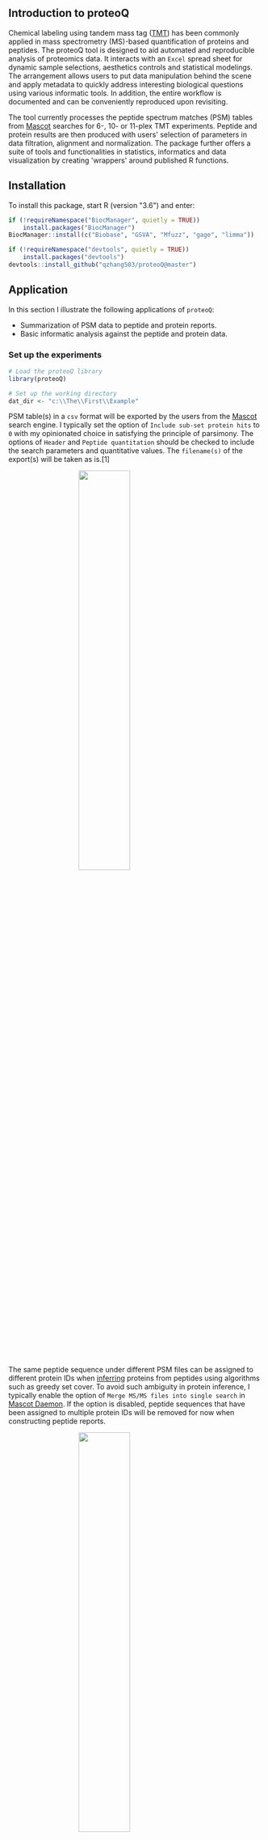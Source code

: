Introduction to proteoQ
-----------------------

Chemical labeling using tandem mass tag
([TMT](https://en.wikipedia.org/wiki/Tandem_mass_tag)) has been commonly
applied in mass spectrometry (MS)-based quantification of proteins and
peptides. The proteoQ tool is designed to aid automated and reproducible
analysis of proteomics data. It interacts with an `Excel` spread sheet
for dynamic sample selections, aesthetics controls and statistical
modelings. The arrangement allows users to put data manipulation behind
the scene and apply metadata to quickly address interesting biological
questions using various informatic tools. In addition, the entire
workflow is documented and can be conveniently reproduced upon
revisiting.

The tool currently processes the peptide spectrum matches (PSM) tables
from [Mascot](https://http://www.matrixscience.com/) searches for 6-,
10- or 11-plex TMT experiments. Peptide and protein results are then
produced with users' selection of parameters in data filtration,
alignment and normalization. The package further offers a suite of tools
and functionalities in statistics, informatics and data visualization by
creating 'wrappers' around published R functions.

Installation
------------

To install this package, start R (version "3.6") and enter:

``` r
if (!requireNamespace("BiocManager", quietly = TRUE))
    install.packages("BiocManager")
BiocManager::install(c("Biobase", "GSVA", "Mfuzz", "gage", "limma"))

if (!requireNamespace("devtools", quietly = TRUE))
    install.packages("devtools")
devtools::install_github("qzhang503/proteoQ@master")
```

Application
-----------

In this section I illustrate the following applications of `proteoQ`:

-   Summarization of PSM data to peptide and protein reports.
-   Basic informatic analysis against the peptide and protein data.

### Set up the experiments

``` r
# Load the proteoQ library
library(proteoQ)

# Set up the working directory
dat_dir <- "c:\\The\\First\\Example"
```

PSM table(s) in a `csv` format will be exported by the users from the
[Mascot](https://http://www.matrixscience.com/) search engine. I
typically set the option of `Include sub-set protein hits` to `0` with
my opinionated choice in satisfying the principle of parsimony. The
options of `Header` and `Peptide quantitation` should be checked to
include the search parameters and quantitative values. The `filename(s)`
of the export(s) will be taken as is.[1]

<img src="images\mascot\mascot_export.png" width="45%" style="display: block; margin: auto;" />

The same peptide sequence under different PSM files can be assigned to
different protein IDs when
[inferring](https://www.ncbi.nlm.nih.gov/m/pubmed/21447708/) proteins
from peptides using algorithms such as greedy set cover. To avoid such
ambiguity in protein inference, I typically enable the option of
`Merge MS/MS files into single search` in [Mascot
Daemon](http://www.matrixscience.com/daemon.html). If the option is
disabled, peptide sequences that have been assigned to multiple protein
IDs will be removed for now when constructing peptide reports.

<img src="images\mascot\mascot_daemon.png" width="45%" style="display: block; margin: auto;" />

The pacakge reads an `Excel` template containing the metadata of
multiplex experiment numbers, including TMT channels, LC/MS injection
indices, sample IDs, corresponding RAW data file names and addditional
fields from the users. The default file name for the experimental
summary is `expt_smry.xlsx`. If samples were fractionated off-line prior
to `LC/MS`, a second `Excel` template will also be filled out to link
multiple `RAW` file names that are associated to the same sample IDs.
The default file name for the fractionation summary is `frac_smry.xlsx`.
The function, `extract_raws`, can be used to summarise `.raw` file names
under a file folder:

``` r
# Supposed the RAW files are under the `raw_dir` folder
extract_raws(raw_dir)
```

Note that the above files should be stored immediately under the the
file folder specified by `dat_dir`. Examples of PSM outputs, `expt_smry`
and `frac_smry` can be found as the follows:

``` r
system.file("extdata", "F012345.csv", package = "proteoQ")
system.file("extdata", "expt_smry.xlsx", package = "proteoQ")
system.file("extdata", "frac_smry.xlsx", package = "proteoQ")
```

and the description of the column keys in the `Excel` files can be found
from the help document:

``` r
?load_expts
```

As a final step of the setup, we will load the experimental summary and
some precomputed results:

``` r
# Load the experiment
load_expts()
```

### Summarize PSMs to peptides and proteins

*Process PSMs* - In this section, I demonstrate the summarisation of PSM
data to peptides and proteins. The data set I use in this section
corresponds to the proteomics data from Mertins et al.(2018). In the
study, two different breast cancer subtypes, WHIM2 and WHIM16, from
patient-derived xenograft models were assessed by three independent
laborotories. Under each location, lysates from WHIM2 and WHIM16 were
each split and labeled with 10-plex TMT at equal sample sizes and
repeated on a different day. We start by processing PSM data from
`Mascot` outputs:

``` r
# Generate PSM reports
normPSM(
 rptr_intco = 1000,
 rm_craps = FALSE,
 rm_krts = FALSE,
 rm_outliers = FALSE,
 plot_violins = TRUE
)

# or accept the default in parameters 
normPSM()
```

PSM outliers will be assessed at a basis of per peptide and per sample
at `rm_outliers = TRUE`, which can be a slow process for large data
sets. To circumvent repeated efforts in the assessment of PSM outliers,
we may set `rm_outliers = FALSE` and `plot_violins = TRUE` when first
executing `normPSM()`. We then visually inspect the violin plots of
reporter-ion intensity. Empirically, PSMs with reporter-ion intensity
less than 1,000 are trimmed and samples with median intensity that is
2/3 or less to the average of majority samples are removed from further
analysis.[2]

*Summarize PSMs to peptides* - We next summarise PSM to peptides.

``` r
# Generate peptide reports
normPep(
    id = pep_seq, 
    method_psm_pep = median, 
    method_align = MGKernel, 
    range_log2r = c(5, 95), 
    range_int = c(5, 95), 
    n_comp = 3, 
    seed = 749662, 
    maxit = 200, 
    epsilon = 1e-05
)
```

At `id = pep_seq_mod`, peptide sequences that are different in variable
modificaitons will be treated as different species. The log2FC of
peptide data will be aligned by median centering across samples by
default. If `method_align = MGKernel` is chosen, log2FC will be aligned
under the assumption of multiple Gaussian kernels.[3] The parameter
`n_comp` defines the number of Gaussian kernels and `seed` set a seed
for reproducible fittings. The parameters `range_log2r` and `range_int`
define the range of log2FC and the range of reporter-ion intensity,
respectively, for use in the scaling of standard deviation across
samples.

Let's compare the log2FC profiles with and without scaling
normalization:[4]

``` r
# without the scaling of log2FC 
pepHist(
 scale_log2r = FALSE, 
 ncol = 10
)

# with the scaling of log2FC 
pepHist(
 scale_log2r = TRUE, 
 ncol = 10
)
```

There are 60 panels of of histograms in each plot, which may not be easy
to explore as a whole. In stead, we will break the plots down by their
data origins. We begin with modifying the `expt_smry.xlsx` file by
adding the columns `BI`, `JHU` and `PNNL`. Each of the new columns
includes sample entries that are tied to their laboratory origins.

[![Select
subsets](https://img.youtube.com/vi/3B5et8VY3hE/0.jpg)](https://www.youtube.com/embed/3B5et8VY3hE)

We now are ready to plot histograms for each subset of data.[5] In the
tutorial, we only display the plots using the `BI` subset:

``` r
# without the scaling of log2FC 
pepHist(
 scale_log2r = FALSE, 
 col_select = BI,
 filename = Hist_BI_N.png, 
 ncol = 5
)

# with the scaling of log2FC 
pepHist(
 scale_log2r = TRUE, 
 col_select = BI,
 filename = Hist_BI_Z.png, 
 ncol = 5
)
```

    *NB*: We interactively told `pepHist()` that we are interested in sample entries under the newly created `BI` column. We also supply a file name, assuming that we want to keep the earlierly generated plots with default file names of `Peptide_Histogram_N.png` and `Peptide_Histogram_Z.png`. 

<img src="images\peptide\histogram\peptide_bi_gl1_n.png" alt="**Figure 1.** Histograms of peptide log2FC. Left: `scale_log2r = FALSE`; right, `scale_log2r = TRUE`" width="45%" /><img src="images\peptide\histogram\peptide_bi_gl1_z.png" alt="**Figure 1.** Histograms of peptide log2FC. Left: `scale_log2r = FALSE`; right, `scale_log2r = TRUE`" width="45%" />
<p class="caption">
**Figure 1.** Histograms of peptide log2FC. Left: `scale_log2r = FALSE`;
right, `scale_log2r = TRUE`
</p>

As expected, the widths of log2FC profiles become more consistent after
the scaling normalization. However, such adjustment may cause artifacts
when the standard deviaiton across samples are genuinely different. I
typically test `scale_log2r` at both `TRUE` and `FALSE`, then make a
choice in data scaling together with my a priori knowledge of the
characteristics of samples.[6] Alignment of log2FC against housekeeping
or normalizer protein(s) is also available. This seems suitable when the
quantities of proteins of interest are different across samples where
the assumption of constitutive expression for the vast majority of
proteins may not hold.

*Summarize peptides to proteins* - We then summarise peptides to
proteins using a two-component Gaussian kernel.

``` r
# Generate protein reports
normPrn(
    id = gene, 
    method_pep_prn = median, 
    method_align = MGKernel, 
    range_log2r = c(5, 95), 
    range_int = c(5, 95), 
    n_comp = 2, 
    seed = 749662, 
    fasta = "C:\\Results\\DB\\Refseq\\RefSeq_HM_Frozen_20130727.fasta", 
    maxit = 200, 
    epsilon = 1e-05
)
```

Similar to the peptide summary, we inspect the alignment and the scaling
of ratio profiles, and re-normalize the data if needed.[7]

``` r
# without the scaling of log2FC
prnHist(
 scale_log2r = FALSE, 
 ncol = 10
)

# with the scaling of log2FC
prnHist(
 scale_log2r = TRUE, 
 ncol = 10
)
```

### MDS and PCA plots

In this section, we visualize MDS, PCA and Euclidean distance against
the peptide data at `scale_log2r = TRUE`. We start with metric MDS for
peptide data:

``` r
# data from all three laboratories
pepMDS(
    show_ids = FALSE
)
```

<img src="images\peptide\mds\peptide_mds.png" alt="**Figure 2A.** MDS of peptide log2FC at `scale_log2r = TRUE`" width="45%" />
<p class="caption">
**Figure 2A.** MDS of peptide log2FC at `scale_log2r = TRUE`
</p>

It is clear that the WHIM2 and WHIM16 samples are well separated by the
Euclidean distance of log2FC (**Figure 2A**). We next take the `JHU`
data subset as an example to explore batch effects in the proteomic
sample handling:

``` r
# `JHU` subset
pepMDS(
  col_select = JHU,
  filename = MDS_JHU.png,
  show_ids = FALSE
)
```

<img src="images\peptide\mds\mds_jhu.png" alt="**Figure 2B-2C.** MDS of peptide log2FC for the `JHU` subset. Left: original aesthetics; right, modefied aesthetics" width="45%" /><img src="images\peptide\mds\mds_jhu_new_aes.png" alt="**Figure 2B-2C.** MDS of peptide log2FC for the `JHU` subset. Left: original aesthetics; right, modefied aesthetics" width="45%" />
<p class="caption">
**Figure 2B-2C.** MDS of peptide log2FC for the `JHU` subset. Left:
original aesthetics; right, modefied aesthetics
</p>

We immediately spot that all samples are coded with the same color
(**Figure 2B**). This is not a surprise as the values under column
`expt_smry.xlsx::Color` are exclusively `JHU` for the `Select_JHU`
subset. For similar reasons, the two different batches of `TMT1` and
`TMT2` are distinguished by transparency, which is governed by column
`expt_smry.xlsx::Alpha`. We may wish to modify the aesthetics using
different keys: e.g., color coding by WHIMs and size coding by batches,
without the recourse of writing new R scripts. One solution is to link
the attributes and sample IDs by creating additional columns in
`expt_smry.xlsx`. In this example, we have had coincidentally prepared
the column `Shape` and `Alpha` to code WHIMs and batches, respectively.
Therefore, we can recycle them directly to make a new plot (**Figure
2C**):

``` r
# `JHU` subset
pepMDS(
  col_select = JHU,
  col_fill = Shape, # WHIMs  
  col_size = Alpha, # batches
  filename = MDS_JHU_new_aes.png,
  show_ids = FALSE
)
```

The `prnMDS` performs `MDS` for protein data. For `PCA` analysis, the
corresponding functions are `pepPCA` and `prnPCA` for peptide and
protein data, respectively.

While `MDS` approximates Euclidean distances at a low dimensional space.
Sometime it may be useful to have an accurate view of the distance
matrix. Functions `pepEucDist` and `prnEucDist` plot the heat maps of
Euclidean distance matrix for peptides and proteins, respectively. They
are wrappers of
([`pheatmap`](https://cran.r-project.org/web/packages/pheatmap/pheatmap.pdf))
and inherit many parameters therein. Supposed that we are interested in
visualizing the distance matrix for the `JHU` subset:

``` r
# `JHU` subset
pepEucDist(
    col_select = JHU,
    annot_cols = c("Shape", "Alpha"),
    annot_colnames = c("WHIM", "Batch"), 

    # parameters from `pheatmap`
    display_numbers = TRUE, 
    number_color = "grey30", 
    number_format = "%.2f",
    
    clustering_distance_rows = "euclidean", 
    clustering_distance_cols = "euclidean", 
    
    fontsize = 16, 
    fontsize_row = 20, 
    fontsize_col = 20, 
    fontsize_number = 8, 
    
    cluster_rows = TRUE,
    show_rownames = TRUE,
    show_colnames = TRUE,
    border_color = "grey60", 
    cellwidth = 24, 
    cellheight = 24, 
    width = 16,
    height = 16, 
    
    filename = EucDist_JHU.png
)
```

Parameter `annot_cols` defines the tracks to be displayed on the top of
distrance-matrix plots. In this example, we have choosen
`expt_smry.xlsx::Shape` and `expt_smry.xlsx::Alpha`, which encodes the
WHIM subtypes and the batch numbers, respectively. Parameter
`annot_colnames` allows us to rename the tracks from `Shape` and `Alpha`
to `WHIM` and `Batch`, respectively, for better intuition.

<img src="images\peptide\mds\eucdist_jhu.png" alt="**Figure 2D.** EucDist of peptide log2FC at `scale_log2r = TRUE`" width="45%" />
<p class="caption">
**Figure 2D.** EucDist of peptide log2FC at `scale_log2r = TRUE`
</p>

### Correlation plots

In this section, we visualize the batch effects through correlation
plots. The `proteoQ` tool currently limits itself to a maximum of 44
samples for a correlation plot. In the demo, we will perform correlation
analysis against the `PNNL` data subset. By default, samples will be
arranged diagnoally from upper left to bottom right by the row order of
`expt_smry.xlsx::Sample_ID` within a subset. We have learned from the
earlier `MDS` analysis that the batch effects are smaller than the
differences between `W2` and `W16`. We may wish to put the `TMT1` and
`TMT2` groups adjacient to each other for visualization of more nuance
batch effects, followed by the correlational comparison of WHIM
subtypes. We can achieve this by supervising sample IDs at a customized
order. In the `expt_smry.xlsx`, I have prepared an `Order` column where
samples within the `JHU` subset were arranged in the order of `W2.TMT1`,
`W2.TMT2`, `W16.TMT1` and `W16.TMT2`. Now we tell the program to look
for the `Order` column for sample ordering:

``` r
# Correlation plots of peptide data
pepCorr(
    col_select = PNNL,
    col_order = Order,
    filename = PNNL.png,
    
    use_log10 = TRUE, 
    scale_log2r = TRUE, 
    min_int = 3.5,
    max_int = 6.5, 
    min_log2r = -2, 
    max_log2r = 2, 
    width = 24,
    height = 24
)

# Correlation plots of protein data
prnCorr(
    col_select = PNNL,
    col_order = Order,
    filename = PNNL.png,
    
    use_log10 = TRUE, 
    scale_log2r = TRUE, 
    min_int = 3.5,
    max_int = 6.5, 
    min_log2r = -2, 
    max_log2r = 2,
    width = 24,
    height = 24     
)
```

<img src="images\peptide\corrplot\corr_pnnl.png" alt="**Figure 3A-3B.** Correlation of log2FC for the `PNNL` subset. Left: peptide; right, protein" width="45%" /><img src="images\protein\corrplot\corr_pnnl.png" alt="**Figure 3A-3B.** Correlation of log2FC for the `PNNL` subset. Left: peptide; right, protein" width="45%" />
<p class="caption">
**Figure 3A-3B.** Correlation of log2FC for the `PNNL` subset. Left:
peptide; right, protein
</p>

The documentation from this point on remains under construction.

The following performs of heat map visualization against protein data:

``` r
# Protein heat maps
prnHM(
    xmin = -1, 
    xmax = 1, 
    x_margin = 0.1, 
    annot_cols = c("Group", "Color", "Alpha", "Shape"), 
    annot_colnames = c("Group", "Lab", "Batch", "WHIM"), 
    cluster_rows = TRUE, 
    cutree_rows = 10, 
    show_rownames = FALSE, 
    show_colnames = TRUE, 
    fontsize_row = 3, 
    cellwidth = 14, 
    width = 18, 
    height = 12
)
```

<img src="images\protein\heatmap\heatmap.png" alt="**Figure 4.** Heat map visualization of protein log2FC at `scale_log2r = TRUE`" width="45%" />
<p class="caption">
**Figure 4.** Heat map visualization of protein log2FC at
`scale_log2r = TRUE`
</p>

The following performs the imputation of peptide and protein data:

``` r
# Impute missing values
pepImp(m = 2, maxit = 2)
prnImp(m = 5, maxit = 5)
```

The following performs the trend analysis against protein expressions:

``` r
# Soft clustering in protein expressions by trends
prnTrend(n_clust = 6, scale_log2r = TRUE)
```

The following performs the NMF analysis against protein data:

``` r
# Protein NMF
library(NMF)
prnNMF(r = 6, xmin = -1, xmax = 1, x_margin = 0.1, 
    annot_cols = c("Peptide_Yield", "TMT_Set", "Group"), 
    scale_log2r = TRUE)
```

The following performs the significance analysis of peptide and protein
data:

``` r
# Protein significance tests
prnSig(
    impute_na = FALSE, 
    contrasts_1 = ~ Term["(W16.BI.TMT1-W2.BI.TMT1)", 
                                    "(W16.JHU.TMT1-W2.JHU.TMT1)", 
                                    "(W16.PNNL.TMT1-W2.PNNL.TMT1)"], 
    contrasts_2 = ~ Term["(W16.BI.TMT2-W16.BI.TMT1)-(W2.BI.TMT2-W2.BI.TMT1)", 
                                    "(W16.JHU.TMT2-W16.JHU.TMT1)-(W2.JHU.TMT2-W2.JHU.TMT1)", 
                                    "(W16.PNNL.TMT2-W16.PNNL.TMT1)-(W2.PNNL.TMT2-W2.PNNL.TMT1)"],
)

prnVol(
    width = 18,
    height = 6
)
```

<img src="images\protein\volcplot\volcplot_l.png" alt="**Figure 5A-5B.** Volcano plot visualization of log2FC. Left: contrasts defined in `contrasts_1`; right, contrasts defined in `contrasts_2`" width="45%" /><img src="images\protein\volcplot\volcplot_2.png" alt="**Figure 5A-5B.** Volcano plot visualization of log2FC. Left: contrasts defined in `contrasts_1`; right, contrasts defined in `contrasts_2`" width="45%" />
<p class="caption">
**Figure 5A-5B.** Volcano plot visualization of log2FC. Left: contrasts
defined in `contrasts_1`; right, contrasts defined in `contrasts_2`
</p>

The following performs GSVA:

``` r
prnGSVA(gset_nm = c("go_sets", "kegg_sets", "c2_msig"), scale_log2r = TRUE)
```

The following maps gene sets under the environment of volcano plot
visualization:

``` r
gsvaMap(scale_log2r = TRUE, pval_cutoff = 1E-2, show_sig = "pVal")
```

Philipp, Martins. 2018. "Reproducible Workflow for Multiplexed
Deep-Scale Proteome and Phosphoproteome Analysis of Tumor Tissues by
Liquid Chromatography-Mass Spectrometry." *Nature Protocols* 13 (7):
1632-61. <https://doi.org/10.1038/s41596-018-0006-9>.

[1] The default file names begin with letter `F`, followed by six digits
and ends with `.csv` in file name extension.

[2] The sample removal and PSM re-processing can be achieved by deleting
the corresponding entries under the column `Sample_ID` in
`expt_smry.xlsx`, followed by the re-load of the experiment,
`load_expts()`, and the re-execution of `normPSM()` with desired
parameters.

[3] Density kernel estimates can occasionally capture spikes in the
profiles of log2FC for data alignment. Users will need to inspect the
alignment of ratio histograms and may optimize the data normalization
with different combinations of tuning parameters before proceeding to
the next steps.

[4] `normPep()` will report log2FC results both before and after the
scaling of standard deviations.

[5] system files will be automatically updated from the modified
`expt_smry.xlsx`

[6] The default is `scale_log2r = TRUE` throughout the package. When
calling functions involved parameter `scale_log2r`, users will specify
explicitly `scale_log2r = FALSE` to overwrite the default. Although the
package provides the facility to look for a global setting of
`scale_log2`, I don't recommend using it.

[7] Prameter `fasta` is solely used for the calculation of protein
percent coverage. Precomputed data will be used if no `fasta` database
is provided.
